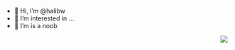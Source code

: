 - 👋 Hi, I’m @halibw
- 👀 I’m interested in ...
- 🌱 I’m is a noob

<img align="right" src="https://github-readme-stats.vercel.app/api?username=halibw&hide=stars,issues&theme=tokyonight"/>

<!---
halibw/halibw is a ✨ special ✨ repository because its `README.md` (this file) appears on your GitHub profile.
You can click the Preview link to take a look at your changes.
--->

